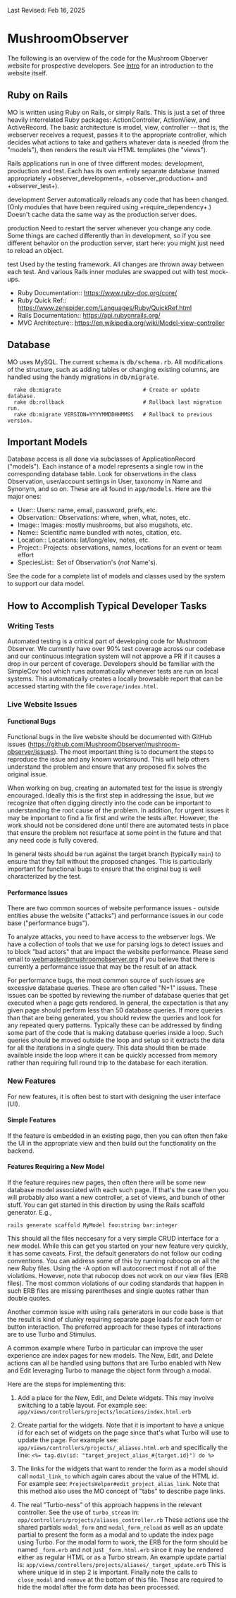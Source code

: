 Last Revised: Feb 16, 2025

# MushroomObserver

<!-- Most links are defined here for DRYness and consistency -->
[Intro]: https://mushroomobserver.org/info/intro

The following is an overview of the code for the Mushroom Observer website for
prospective developers.  See [Intro][Intro] for an
introduction to the website itself.


## Ruby on Rails

MO is written using Ruby on Rails, or simply Rails.  This is just a set of
three heavily interrelated Ruby packages: ActionController, ActionView, and
ActiveRecord.  The basic architecture is model, view, controller -- that is,
the webserver receives a request, passes it to the appropriate controller,
which decides what actions to take and gathers whatever data is needed (from
the "models"), then renders the result via HTML templates (the "views").

Rails applications run in one of three different modes: development, production
and test.  Each has its own entirely separate database (named appropriately
+observer_development+, +observer_production+ and +observer_test+).

development
  Server automatically reloads any code that has been changed.  (Only modules that
  have been required using +require_dependency+.)  Doesn't cache data the same
  way as the production server does.

production
  Need to restart the server whenever you change any code.  Some things are
  cached differently than in development, so if you see different behavior on
  the production server, start here: you might just need to reload an object.

test
  Used by the testing framework.  All changes are thrown away between each
  test.  And various Rails inner modules are swapped out with test mock-ups.

- Ruby Documentation:: https://www.ruby-doc.org/core/
- Ruby Quick Ref:: https://www.zenspider.com/Languages/Ruby/QuickRef.html
- Rails Documentation:: https://api.rubyonrails.org/
- MVC Architecture:: https://en.wikipedia.org/wiki/Model-view-controller


## Database

MO uses MySQL.  The current schema is <tt>db/schema.rb</tt>.  All modifications
of the structure, such as adding tables or changing existing columns, are
handled using the handy migrations in <tt>db/migrate</tt>.

```
  rake db:migrate                          # Create or update database.
  rake db:rollback                         # Rollback last migration run.
  rake db:migrate VERSION=YYYYMMDDHHMMSS   # Rollback to previous version.
```

## Important Models

Database access is all done via subclasses of ApplicationRecord
("models").  Each instance of a model represents a single row in the
corresponding database table.  Look for observations in the class
Observation, user/account settings in User, taxonomy in Name and
Synonym, and so on.  These are all found in <tt>app/models</tt>.  Here
are the major ones:

- User::                Users: name, email, password, prefs, etc.
- Observation::         Observations: where, when, what, notes, etc.
- Image::               Images: mostly mushrooms, but also mugshots, etc.
- Name::                Scientific name bundled with notes, citation, etc.
- Location::            Locations: lat/long/elev, notes, etc.
- Project::             Projects: observations, names, locations for an event or team effort
- SpeciesList::         Set of Observation's (*_not_* Name's).

See the code for a complete list of models and classes used by the
system to support our data model.


## How to Accomplish Typical Developer Tasks

### Writing Tests

Automated testing is a critical part of developing code for Mushroom
Observer.  We currently have over 90% test coverage across our codebase
and our continuous integration system will not approve a PR if it causes a
drop in our percent of coverage.  Developers should be familiar with the
SimpleCov tool which runs automatically whenever tests are run on local
systems.  This automatically creates a locally browsable report that
can be accessed starting with the file `coverage/index.html`.

### Live Website Issues

#### Functional Bugs

Functional bugs in the live website should be documented with GitHub
issues (https://github.com/MushroomObserver/mushroom-observer/issues).
The most important thing is to document the steps to reproduce the
issue and any known workaround.  This will help others understand the
problem and ensure that any proposed fix solves the original issue.

When working on bug, creating an automated test for the issue is
strongly encouraged.  Ideally this is the first step in addressing the
issue, but we recognize that often digging directly into the code can
be important to understanding the root cause of the problem.  In
addition, for urgent issues it may be important to find a fix first
and write the tests after.  However, the work should not be considered
done until there are automated tests in place that ensure the problem
not resurface at some point in the future and that any need code is
fully covered.

In general tests should be run against the target branch (typically
`main`) to ensure that they fail without the proposed changes.  This
is particularly important for functional bugs to ensure that the
original bug is well characterized by the test.

#### Performance Issues

There are two common sources of website performance issues - outside
entities abuse the website ("attacks") and performance issues in our
code base ("performance bugs").

To analyze attacks, you need to have access to the webserver logs.  We
have a collection of tools that we use for parsing logs to detect
issues and to block "bad actors" that are impact the website
performance.  Please send email to webmaster@mushroomobserver.org if
you believe that there is currently a performance issue that may be
the result of an attack.

For performance bugs, the most common source of such issues are
excessive database queries.  These are often called "N+1" issues.
These issues can be spotted by reviewing the number of database
queries that get executed when a page gets rendered.  In general, the
expectation is that any given page should perform less than 50
database queries.  If more queries than that are being generated, you
should review the queries and look for any repeated query patterns.
Typically these can be addressed by finding some part of the code that
is making database queries inside a loop.  Such queries should be
moved outside the loop and setup so it extracts the data for all the
iterations in a single query.  This data should then be made available
inside the loop where it can be quickly accessed from memory rather
than requiring full round trip to the database for each iteration.

### New Features

For new features, it is often best to start with designing the user
interface (UI).

#### Simple Features

If the feature is embedded in an existing page, then you can often
then fake the UI in the appropriate view and then build out the
functionality on the backend.

#### Features Requiring a New Model

If the feature requires new pages, then often there will be some new
database model associated with each such page.  If that's the case
then you will probably also want a new controller, a set of views, and
bunch of other stuff.  You can get started in this direction by using
the Rails scaffold generator.  E.g.,

`rails generate scaffold MyModel foo:string bar:integer`

This should all the files neccesary for a very simple CRUD interface
for a new model.  While this can get you started on your new feature
very quickly, it has some caveats.  First, the default generators do
not follow our coding conventions.  You can address some of this by
running rubocop on all the new Ruby files.  Using the -A option will
autocorrect most if not all of the violations.  However, note that
rubocop does not work on our view files (ERB files).  The most common
violations of our coding standards that happen in such ERB files are
missing parentheses and single quotes rather than double quotes.

Another common issue with using rails generators in our code base is
that the result is kind of clunky requiring separate page loads for
each form or button interaction.  The preferred approach for these
types of interactions are to use Turbo and Stimulus.

A common example where Turbo in particular can improve the user
experience are index pages for new models.  The New, Edit, and
Delete actions can all be handled using buttons that are Turbo
enabled with New and Edit leveraging Turbo to manage the object
form through a modal.

Here are the steps for implementing this:

1) Add a place for the New, Edit, and Delete widgets.  This may
involve switching to a table layout.  For example see:
`app/views/controllers/projects/locations/index.html.erb`

2) Create partial for the widgets.  Note that it is important
to have a unique id for each set of widgets on the page since
that's what Turbo will use to update the page.  For example see:
`app/views/controllers/projects/_aliases.html.erb`
and specifically the line:
`<%= tag.div(id: "target_project_alias_#{target.id}") do %>`

3) The links for the widgets that want to render the form as a model
should call `modal_link_to` which again cares about the value of the
HTML id.  For example see: `ProjectsHelper#edit_project_alias_link`.
Note that this method also uses the MO concept of "tabs" to describe
page links.

4) The real "Turbo-ness" of this approach happens in the relevant
controller.  See the use of `turbo_stream` in:
`app/controllers/projects/aliases_controller.rb` These actions use the
shared partials `modal_form` and `modal_form_reload` as well as an
update partial to present the form as a modal and to update the index
page using Turbo.  For the modal form to work, the ERB for the form
should be named `_form.erb` and not just `_form.html.erb` since it may
be rendered either as regular HTML or as a Turbo stream.  An example
update partial is:
`app/views/controllers/projects/aliases/_target_update.erb` This is
where unique id in step 2 is important.  Finally note the calls to
`close_modal` and `remove` at the bottom of this file.  These are
required to hide the modal after the form data has been processed.
